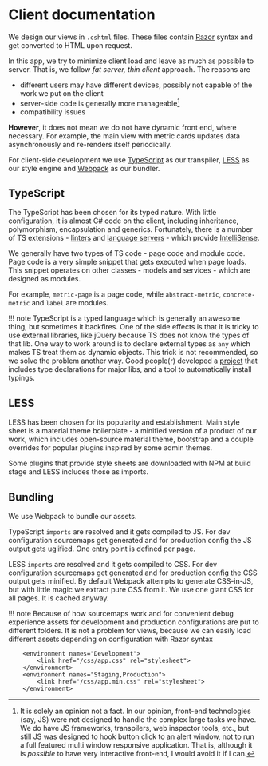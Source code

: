# Client documentation

We design our views in `.cshtml` files.
These files contain [Razor](https://docs.microsoft.com/en-us/aspnet/core/mvc/views/razor) syntax and get converted to HTML upon request.

In this app, we try to minimize client load and leave as much as possible to server.
That is, we follow *fat server, thin client* approach.
The reasons are

* different users may have different devices, possibly not capable of the work we put on the client
* server-side code is generally more manageable[^1]
* compatibility issues

**However**, it does not mean we do not have dynamic front end, where necessary.
For example, the main view with metric cards updates data asynchronously and re-renders itself periodically.

For client-side development we use [TypeScript](https://www.typescriptlang.org) as our transpiler, [LESS](http://lesscss.org) as our style engine and [Webpack](https://webpack.js.org) as our bundler.

[^1]: It is solely an opinion not a fact.
In our opinion, front-end technologies (say, JS) were not designed to handle the complex large tasks we have.
We do have JS frameworks, transpilers, web inspector tools, etc., but still JS was designed to hook button click to an alert window, not to run a full featured multi window responsive application.
That is, although it is *possible* to have very interactive front-end, I would avoid it if I can.

## TypeScript

The TypeScript has been chosen for its typed nature.
With little configuration, it is almost C# code on the client, including inheritance, polymorphism, encapsulation and generics.
Fortunately, there is a number of TS extensions - [linters](https://marketplace.visualstudio.com/items?itemName=eg2.tslint) and [language servers](https://code.visualstudio.com/docs/languages/typescript) - which provide [IntelliSense](https://code.visualstudio.com/docs/editor/intellisense).

We generally have two types of TS code - page code and module code.
Page code is a very simple snippet that gets executed when page loads.
This snippet operates on other classes - models and services - which are designed as modules.

For example, `metric-page` is a page code, while `abstract-metric`, `concrete-metric` and `label` are modules.

!!! note
	TypeScript is a typed language which is generally an awesome thing, but sometimes it backfires.
	One of the side effects is that it is tricky to use external libraries, like jQuery because TS does not know the types of that lib.
	One way to work around is to declare external types as `any` which makes TS treat them as dynamic objects.
	This trick is not recommended, so we solve the problem another way.
	Good people(r) developed a [project](https://github.com/typings/typings) that includes type declarations for major libs, and a tool to automatically install typings.

## LESS

LESS has been chosen for its popularity and establishment.
Main style sheet is a material theme boilerplate - a minified version of a product of our work, which includes open-source material theme, bootstrap and a couple overrides for popular plugins inspired by some admin themes.

Some plugins that provide style sheets are downloaded with NPM at build stage and LESS includes those as imports.

## Bundling

We use Webpack to bundle our assets.

TypeScript `imports` are resolved and it gets compiled to JS.
For dev configuration sourcemaps get generated and for production config the JS output gets uglified.
One entry point is defined per page.

LESS `imports` are resolved and it gets compiled to CSS.
For dev configuration sourcemaps get generated and for production config the CSS output gets minified.
By default Webpack attempts to generate CSS-in-JS, but with little magic we extract pure CSS from it.
We use one giant CSS for all pages. It is cached anyway.

!!! note
	Because of how sourcemaps work and for convenient debug experience assets for development and production configurations are put to different folders.
	It is not a problem for views, because we can easily load different assets depending on configuration with Razor syntax

		<environment names="Development">
			<link href="/css/app.css" rel="stylesheet">
		</environment>
		<environment names="Staging,Production">
			<link href="/css/app.min.css" rel="stylesheet">
		</environment>
